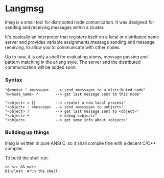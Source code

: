 Langmsg
===========

lmsg is a small tool for 
distributed node comunication.
It was designed for sending and receiving
messages within a cluster.

It's basically an interpreter that 
registers itself on a local or distributed name server
and provides variable assignments,message sending 
and message receiving, to allow you to
communicate with other nodes.

Up to now, it is only a shell for evaluating atoms,
message passing and pattern matching in the
erlang style.
The server and the distributed communication
will be added soon.


### Syntax
    "@<node> ! <message>   --> send <message> to a distributed node"
    "@<node_name> ?        --> get last message sent to this node"

    "<object> = {}         --> creates a new local process"
    "<object> ! <message>  --> send <message> to <object>"
    "<object> ?            --> get last message sent to <object>"
    "<object> +            --> debug <object>"
    "<object>              --> get some info about <object>"



### Building up things
lmsg is written in pure ANSI C, so
it shall compile fine with a decent C/C++ compiler.

To build the shell run:

    cd src && make
    bin/lmsh  #run the shell

